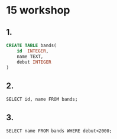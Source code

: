 # 15 workshop



## 1.

```sql
CREATE TABLE bands(
	id	INTEGER,
    name TEXT,
    debut INTEGER
)
```





## 2. 

`SELECT id, name FROM bands; `



## 3.

`SELECT name FROM bands WHERE debut<2000;`